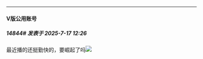 ﻿
*****

####  V版公用账号  
##### 14844#       发表于 2025-7-17 12:26

最近播的还挺勤快的，要崛起了吗<img src="https://static.stage1st.com/image/smiley/face2017/037.png" referrerpolicy="no-referrer">

